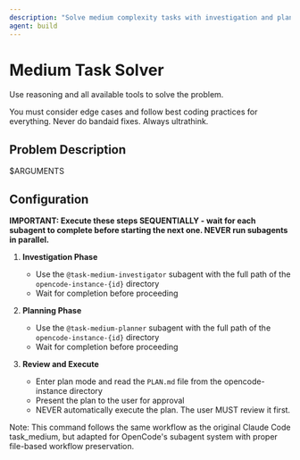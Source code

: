 ```yaml
---
description: "Solve medium complexity tasks with investigation and planning"
agent: build
---
```


# Medium Task Solver

Use reasoning and all available tools to solve the problem.

You must consider edge cases and follow best coding practices for everything.
Never do bandaid fixes. Always ultrathink.

## Problem Description

$ARGUMENTS

## Configuration

**IMPORTANT: Execute these steps SEQUENTIALLY - wait for each subagent to complete before starting the next one. NEVER run subagents in parallel.**

1. **Investigation Phase**
   - Use the `@task-medium-investigator` subagent with the full path of the `opencode-instance-{id}` directory
   - Wait for completion before proceeding

2. **Planning Phase**
   - Use the `@task-medium-planner` subagent with the full path of the `opencode-instance-{id}` directory
   - Wait for completion before proceeding

3. **Review and Execute**
   - Enter plan mode and read the `PLAN.md` file from the opencode-instance directory
   - Present the plan to the user for approval
   - NEVER automatically execute the plan. The user MUST review it first.

Note: This command follows the same workflow as the original Claude Code task_medium, but adapted for OpenCode's subagent system with proper file-based workflow preservation.